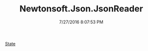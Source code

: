 ﻿---
title: Newtonsoft.Json.JsonReader
date: 7/27/2016 8:07:53 PM
---

[State](T-Newtonsoft.Json.JsonReader.State.html)
